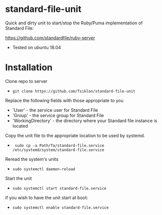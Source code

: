 # standard-file-unit
Quick and dirty unit to start/stop the Ruby/Puma implementation of Standard File:

https://github.com/standardfile/ruby-server

- Tested on ubuntu 18.04

# Installation
Clone repo to server
- `git clone https://github.com/Tsiklon/standard-file-unit`

Replace the following fields with those appropriate to you
 - 'User' - the service user for Standard File
 - 'Group' - the service group for Standard File
 - 'WorkingDirectory' - the directory where your Standard file instance is located

Copy the unit file to the appropriate location to be used by systemd.
- ` sudo cp -a Path/To/standard-file.service /etc/systemd/system/standard-file.service`

Reread the system's units
- `sudo systemctl daemon-reload`

Start the unit
- `sudo systemctl start standard-file.service`

if you wish to have the unit start at boot:
- `sudo systemctl enable standard-file.service`
